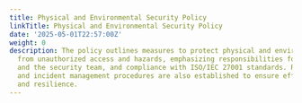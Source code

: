 ```yaml
---
title: Physical and Environmental Security Policy
linkTitle: Physical and Environmental Security Policy
date: '2025-05-01T22:57:00Z'
weight: 0
description: The policy outlines measures to protect physical and environmental resources
  from unauthorized access and hazards, emphasizing responsibilities for employees
  and the security team, and compliance with ISO/IEC 27001 standards. Regular reviews
  and incident management procedures are also established to ensure effectiveness
  and resilience.
---
```



<!-- Unsupported block type: unsupported -->